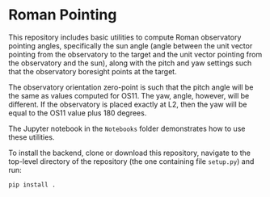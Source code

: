 # Roman Pointing

This repository includes basic utilities to compute Roman observatory pointing angles, specifically the sun angle (angle between the unit vector pointing from the observatory to the target and the unit vector pointing from the observatory and the sun), along with the pitch and yaw settings such that the observatory boresight points at the target. 

The observatory orientation zero-point is such that the pitch angle will be the same as values computed for OS11.  The yaw, angle, however, will be different.  If the observatory is placed exactly at L2, then the yaw will be equal to the OS11 value plus 180 degrees.

The Jupyter notebook in the `Notebooks` folder demonstrates how to use these utilities. 

To install the backend, clone or download this repository, navigate to the top-level directory of the repository (the one containing file `setup.py`) and run:

```
pip install .
```

